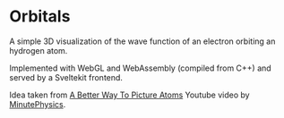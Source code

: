 # Orbitals

A simple 3D visualization of the wave function of an electron orbiting an hydrogen atom.

Implemented with WebGL and WebAssembly (compiled from C++) and served by a Sveltekit frontend.

Idea taken from [A Better Way To Picture Atoms](https://www.youtube.com/watch?v=W2Xb2GFK2yc) Youtube video
by [MinutePhysics](https://www.youtube.com/@MinutePhysics).